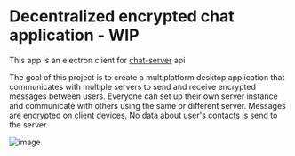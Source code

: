 # Decentralized encrypted chat application - WIP
This app is an electron client for [chat-server](https://github.com/brunomircevski/chat-server) api

The goal of this project is to create a multiplatform desktop application that communicates with multiple servers to send and receive encrypted messages between users. Everyone can set up their own server instance and communicate with others using the same or different server. Messages are encrypted on client devices. No data about user's contacts is send to the server.

![image](https://github.com/brunomircevski/chat-client/assets/37516252/3367df3c-2399-4d10-b6a1-ccee4b7f6ef1)
